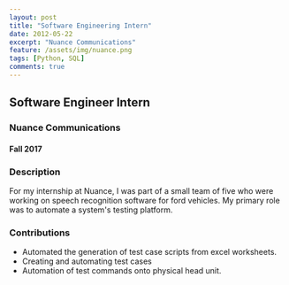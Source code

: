 ```yaml
---
layout: post
title: "Software Engineering Intern"
date: 2012-05-22
excerpt: "Nuance Communications"
feature: /assets/img/nuance.png
tags: [Python, SQL]
comments: true
---
```


## Software Engineer Intern
### Nuance Communications
#### Fall 2017

### Description

For my internship at Nuance, I was part of a small team of five who were working on
speech recognition software for ford vehicles. My primary role was to automate a system's testing platform.

### Contributions

* Automated the generation of test case scripts from excel worksheets.
* Creating and automating test cases
* Automation of test commands onto physical head unit.